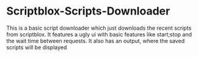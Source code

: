 # Scriptblox-Scripts-Downloader
This is a basic script downloader which just downloads the recent scripts from scriptblox. It features a ugly ui with basic features like start;stop and the wait time between requests. It also has an output, where the saved scripts will be displayed
